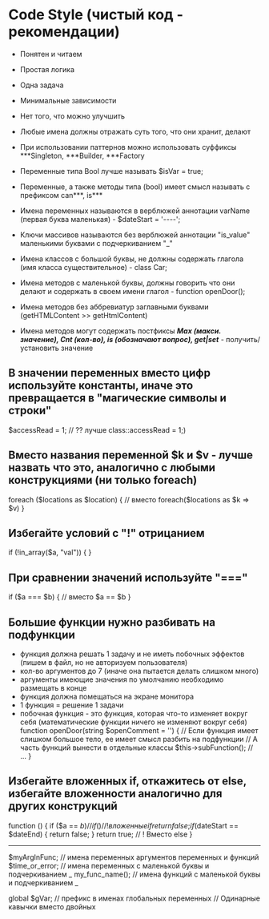 # Code Style (чистый код - рекомендации) 

- Понятен и читаем
- Простая логика
- Одна задача
- Минимальные зависимости
- Нет того, что можно улучшить
- Любые имена должны отражать суть того, что они хранит, делают
- При использовании паттернов можно использовать суффиксы ***Singleton, ***Builder, ***Factory

- Переменные типа Bool лучше называть $isVar = true;
- Переменные, а также методы типа (bool) имеет смысл называть с префиксом can***, is***

- Имена переменных называются в верблюжей аннотации varName (первая буква маленькая) - $dateStart = '----';
- Ключи массивов называются без верблюжей аннотации "is_value" маленькими буквами с подчеркиванием "_"

- Имена классов с большой буквы, не должны содержать глагола (имя класса существительное) - class Car;
- Имена методов с маленькой буквы, должны говорить что они делают и содержать в своем имени глагол - function openDoor();
- Имена методов без аббревиатур заглавными буквами (getHTMLContent >> getHtmlContent)
- Имена методов могут содержать постфиксы ***Max (макси. значение), ***Cnt (кол-во), is*** (обозначают вопрос), get|set*** - получить/установить значение

## В значении переменных вместо цифр используйте константы, иначе это превращается в "магические символы и строки"
$accessRead = 1; // ?? лучше class::accessRead = 1;)

## Вместо названия переменной $k и $v - лучше назвать что это, аналогично с любыми конструкциями (ни только foreach)
foreach ($locations as $location) { // вместо foreach($locations as $k => $v)
}

## Избегайте условий с "!" отрицанием
if (!in_array($a, "val")) {
}

## При сравнении значений используйте "==="
if ($a === $b) { // вместо $a == $b
}

## Большие функции нужно разбивать на подфункции
- функция должна решать 1 задачу и не иметь побочных эффектов (пишем в файл, но не авторизуем пользователя)
- кол-во аргументов до 7 (иначе она пытается делать слишком много)
- аргументы имеющие значения по умолчанию необходимо размещать в конце
- функция должна помещаться на экране монитора
- 1 функция = решение 1 задачи
- побочная функция - это функция, которая что-то изменяет вокруг себя (математические функции ничего не изменяют вокруг себя)
function openDoor(string $openComment = '')
{
    // Если функция имеет слишком большое тело, ее имеет смысл разбить на подфункции
    // А часть функций вынести в отдельные классы
    $this->subFunction(); // ...
}

## Избегайте вложенных if, откажитесь от else, избегайте вложенности аналогично для других конструкций
function () {
    if ($a == $b) {
        // if(){} // ! вложенные if
        return false;
    }
    if ($dateStart == $dateEnd) {
        return false;
    }
    return true; // ! Вместо else
}

------------

$myArgInFunc; // имена переменных аргументов переменных и функций
$time_or_error; // имена переменных с маленькой буквы и подчеркиванием _
my_func_name(); // имена функций с маленькой буквы и подчеркиванием _

global $gVar; // префикс в именах глобальных переменных
// Одинарные кавычки вместо двойных
